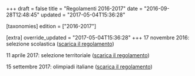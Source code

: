 +++
draft = false
title = "Regolamenti 2016-2017"
date = "2016-09-28T12:48:45"
updated = "2017-05-04T15:36:28"

[taxonomies]
edition = ["2016-2017"]

[extra]
override_updated = "2017-05-04T15:36:28"
+++
17 novembre 2016: selezione scolastica ([scarica il regolamento](/oldsite/120/OII-RegSelScolastica_2016.pdf))

11 aprile 2017: selezione territoriale ([scarica il regolamento](/oldsite/120/OII-RegSelTerritoriale_2017.pdf))

15 settembre 2017: olimpiadi italiane ([scarica il regolamento](/oldsite/120/OII-Regolamento_OII_2017.pdf))
